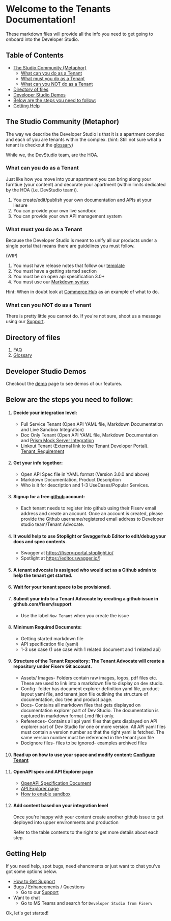 # Welcome to the Tenants Documentation!

These markdown files will provide all the info you need to get going to onboard into the Developer Studio.

## Table of Contents
  - [The Studio Community (Metaphor)](#the-studio-community-metaphor)
    - [What can you do as a Tenant](#what-can-you-do-as-a-tenant)
    - [What must you do as a Tenant](#what-must-you-do-as-a-tenant)
    - [What can you NOT do as a Tenant](#what-can-you-not-do-as-a-tenant)
  - [Directory of files](#directory-of-files)
  - [Developer Studio Demos](#developer-studio-demos)
  - [Below are the steps you need to follow:](#below-are-the-steps-you-need-to-follow)
  - [Getting Help](#getting-help)
  
## The Studio Community (Metaphor)

The way we describe the Developer Studio is that it is a apartment complex and each of you are tenants within the complex.  (hint: Still not sure what a tenant is checkout the [glossary](./glossary.md))

While we, the DevStudio team, are the HOA.

### What can you do as a Tenant
Just like how you move into your apartment you can bring along your furntiue (your content) and decorate your apartment (within limits dedicated by the HOA (i.e. DevStudio team)).

1. You create/edit/publish your own documentation and APIs at your liesure
2. You can provide your own live sandbox
3. You can provide your own API management system

### What must you do as a Tenant
Because the Developer Studio is meant to unify all our products under a single portal that means there are guidelines you must follow.

(WIP)
1. You must have release notes that follow our [template](./release-notes-template.md)
2. You must have a getting started section
3. You must be on open api specification 3.0+
4. You must use our [Markdown syntax](https://developer.fiserv.com/support/docs/?path=docs/md/basic-syntax.md)

Hint: When in doubt look at [Commerce Hub](https://developer.fiserv.com/product/CommerceHub) as an example of what to do.

### What can you NOT do as a Tenant
There is pretty little you cannot do.  If you're not sure, shoot us a message using our [Support](https://github.com/fiserv/support/issues).

## Directory of files
1. [FAQ](./faq.md)
2. [Glossary](./glossary.md)

## Developer Studio Demos
Checkout the [demo](./demo.md) page to see demos of our features.

## Below are the steps you need to follow:

1. #### Decide your integration level:
    * Full Service Tenant (Open API YAML file, Markdown Documentation and Live Sandbox Integration)
    * Doc Only Tenant (Open API YAML file, Markdown Documentation and [Prism Mock Server Integration](./Prism-Mock-Server.md)
    * Linkout Tenant (External link to the Tenant Developer  Portal). [Tenant_Requirement](./linkout-tenant.md)

3. #### Get your info together: 
    * Open API Spec file in YAML format (Version 3.0.0 and above)
    * Markdown Documentation, Product Description
    * Who is it for description and 1-3 UseCases/Popular Services.

5. #### Signup for a free [github](https://github.com) account:
    * Each tenant needs to register into github using their Fiserv email address and create an account. Once an account is created, please provide the Github username/registered email address to Developer studio team/Tenant Advocate.

7. #### It would help to use Stoplight or Swaggerhub Editor to edit/debug your docs and spec contents.
     * Swagger at https://fiserv-portal.stoplight.io/
     * Spotlight at https://editor.swagger.io/)
     
5. #### A tenant advocate is assigned who would act as a Github admin to help the tenant get started. 

7. #### Wait for your tenant space to be provisioned.

9. #### Submit your info to a Tenant Advocate by creating a github issue in github.com/fiserv/support
    * Use the label `New Tenant` when you create the issue
1.  #### Minimum Required Documents: 
    * Getting started markdown file
    * API specification file (yaml)
    * 1-3 use case (1 use case with 1 related document and 1 related api)
    
2.  #### Structure of the Tenant Repository: The Tenant Advocate will create a repository under Fiserv Git account.    
    * Assets/ Images- Folders contain raw images, logos, pdf files etc. These are used to link into a markdown file to display on dev studio.
    * Config- folder has document explorer definition yaml file, product-layout yaml file, and tenant json file outlining the structure of documentation, doc tree and product page.
    * Docs- Contains all markdown files that gets displayed on documentation explorer part of Dev Studio. The documentation is captured in markdown format (.md file) only.
    * References- Contains all api yaml files that gets displayed on API explorer part of Dev Studio for one or more version. All API yaml files must contain a version number so that the right yaml is fetched. The same version number must be referenced in the tenant json file
    * Docignore files- files to be ignored- examples archived files
    
3.  #### Read up on how to use your space and modify content: [Configure Tenant](./configure-tenant.md)

4.  #### OpenAPI spec and API Explorer page
    * [OpenAPI Specification Document](https://swagger.io/specification/)
    * [API Explorer page](./api-explorer.md)
    * [How to enable sandbox](./enable-sandbox.md)

5.  #### Add content based on your integration level

    Once you're happy with your content create another github issue to get deployed into upper environments and production

    Refer to the table contents to the right to get more details about each step.

## Getting Help
If you need help, spot bugs, need ehancments or just want to chat you've got some options below.

- [How to Get Support](./get-support.md)
- Bugs / Enhancements / Questions
  - Go to our [Support](https://github.com/fiserv/support/issues)
- Want to chat
  - Go to MS Teams and search for `Developer Studio from Fiserv`

Ok, let's get started!
